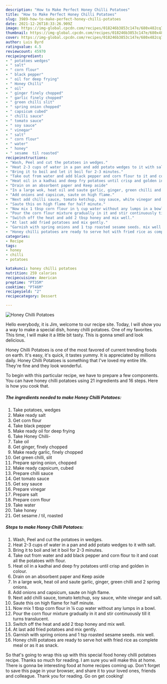 ```yaml
---
description: "How to Make Perfect Honey Chilli Potatoes"
title: "How to Make Perfect Honey Chilli Potatoes"
slug: 3989-how-to-make-perfect-honey-chilli-potatoes
date: 2021-12-26T18:33:26.909Z
image: https://img-global.cpcdn.com/recipes/018246b3853c147e/680x482cq70/honey-chilli-potatoes-recipe-main-photo.jpg
thumbnail: https://img-global.cpcdn.com/recipes/018246b3853c147e/680x482cq70/honey-chilli-potatoes-recipe-main-photo.jpg
cover: https://img-global.cpcdn.com/recipes/018246b3853c147e/680x482cq70/honey-chilli-potatoes-recipe-main-photo.jpg
author: Luis Byrd
ratingvalue: 4.5
reviewcount: 45970
recipeingredient:
- " potatoes wedges"
- " salt"
- " corn flour"
- " black pepper"
- " oil for deep frying"
- " Honey Chilli"
- " oil"
- " ginger finely chopped"
- " garlic finely chopped"
- " green chilli slit"
- " spring onion chopped"
- " capsicum cubed"
- " chilli sauce"
- " tomato sauce"
- " soy sauce"
- " vinegar"
- " salt"
- " corn flour"
- " water"
- " honey"
- " sesame  til roasted"
recipeinstructions:
- "Wash, Peel and cut the potatoes in wedges."
- "Heat 2-3 cups of water in a pan and add potato wedges to it with salt."
- "Bring it to boil and let it boil for 2-3 minutes."
- "Take out from water and add black pepper and corn flour to it and coat all the potatoes with flour."
- "Heat oil in a kadhai and deep fry potatoes until crisp and golden in colour."
- "Drain on an absorbent paper and Keep aside"
- "In a large wok, heat oil and saute garlic, ginger, green chilli and 2 spring onions."
- "Add onions and capsicum, saute on high flame."
- "Next add chilli sauce, tomato ketchup, soy sauce, white vinegar and salt."
- "Saute this on high flame for half minute."
- "Now mix 1 tbsp corn flour in ¼ cup water without any lumps in a bowl."
- "Pour the corn flour mixture gradually in it and stir continuously till it turns translucent."
- "Switch off the heat and add 2 tbsp honey and mix well."
- "At last add fried potatoes and mix gently."
- "Garnish with spring onions and 1 tsp roasted sesame seeds. mix well."
- "Honey chilli potatoes are ready to serve hot with fried rice as complete meal or as it as snack."
categories:
- Recipe
tags:
- honey
- chilli
- potatoes

katakunci: honey chilli potatoes 
nutrition: 259 calories
recipecuisine: American
preptime: "PT35M"
cooktime: "PT46M"
recipeyield: "2"
recipecategory: Dessert

---
```



![Honey Chilli Potatoes](https://img-global.cpcdn.com/recipes/018246b3853c147e/680x482cq70/honey-chilli-potatoes-recipe-main-photo.jpg)

Hello everybody, it is Jim, welcome to our recipe site. Today, I will show you a way to make a special dish, honey chilli potatoes. One of my favorites. This time, I will make it a little bit tasty. This is gonna smell and look delicious.

Honey Chilli Potatoes is one of the most favored of current trending foods on earth. It's easy, it's quick, it tastes yummy. It is appreciated by millions daily. Honey Chilli Potatoes is something that I've loved my entire life. They're fine and they look wonderful.




To begin with this particular recipe, we have to prepare a few components. You can have honey chilli potatoes using 21 ingredients and 16 steps. Here is how you cook that.

<!--inarticleads1-->

##### The ingredients needed to make Honey Chilli Potatoes:

1. Take  potatoes, wedges
1. Make ready  salt
1. Get  corn flour
1. Take  black pepper
1. Make ready  oil for deep frying
1. Take  Honey Chilli-
1. Take  oil
1. Get  ginger, finely chopped
1. Make ready  garlic, finely chopped
1. Get  green chilli, slit
1. Prepare  spring onion, chopped
1. Make ready  capsicum, cubed
1. Prepare  chilli sauce
1. Get  tomato sauce
1. Get  soy sauce
1. Prepare  vinegar
1. Prepare  salt
1. Prepare  corn flour
1. Take  water
1. Take  honey
1. Get  sesame / til, roasted




<!--inarticleads2-->

##### Steps to make Honey Chilli Potatoes:

1. Wash, Peel and cut the potatoes in wedges.
1. Heat 2-3 cups of water in a pan and add potato wedges to it with salt.
1. Bring it to boil and let it boil for 2-3 minutes.
1. Take out from water and add black pepper and corn flour to it and coat all the potatoes with flour.
1. Heat oil in a kadhai and deep fry potatoes until crisp and golden in colour.
1. Drain on an absorbent paper and Keep aside
1. In a large wok, heat oil and saute garlic, ginger, green chilli and 2 spring onions.
1. Add onions and capsicum, saute on high flame.
1. Next add chilli sauce, tomato ketchup, soy sauce, white vinegar and salt.
1. Saute this on high flame for half minute.
1. Now mix 1 tbsp corn flour in ¼ cup water without any lumps in a bowl.
1. Pour the corn flour mixture gradually in it and stir continuously till it turns translucent.
1. Switch off the heat and add 2 tbsp honey and mix well.
1. At last add fried potatoes and mix gently.
1. Garnish with spring onions and 1 tsp roasted sesame seeds. mix well.
1. Honey chilli potatoes are ready to serve hot with fried rice as complete meal or as it as snack.




So that's going to wrap this up with this special food honey chilli potatoes recipe. Thanks so much for reading. I am sure you will make this at home. There is gonna be interesting food at home recipes coming up. Don't forget to save this page in your browser, and share it to your loved ones, friends and colleague. Thank you for reading. Go on get cooking!
